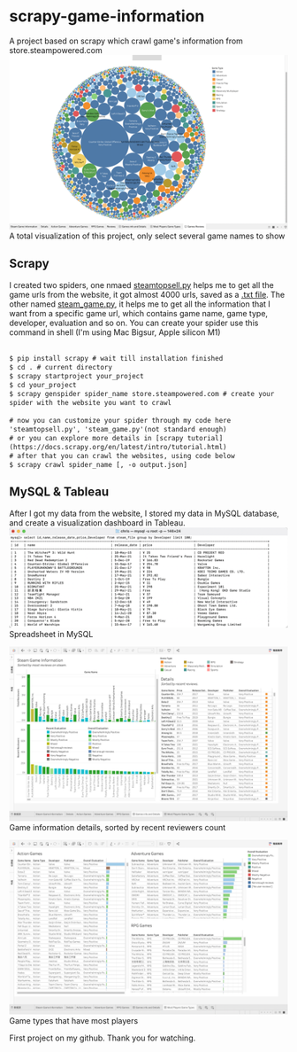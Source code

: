 # scrapy-game-information
A project based on scrapy which crawl game's information from store.steampowered.com
![image](https://github.com/gonggqing/scrapy-game-information/blob/main/game%20reviews.png)
A total visualization of this project, only select several game names to show
## Scrapy
I created two spiders, one nmaed [steamtopsell.py](https://github.com/gonggqing/scrapy-game-information/blob/main/steamtopsell.py) helps me to get all the game urls from the website, it got almost 4000 urls, saved as a [.txt file](https://github.com/gonggqing/scrapy-game-information/blob/main/games_url.txt). The other named [steam_game.py](https://github.com/gonggqing/scrapy-game-information/blob/main/steam_game.py), it helps me to get all the information that I want from a specific game url, which contains game name, game type, developer, evaluation and so on. You can create your spider use this command in shell (I'm using Mac Bigsur, Apple silicon M1)
```

$ pip install scrapy # wait till installation finished
$ cd . # current directory
$ scrapy startproject your_project
$ cd your_project 
$ scrapy genspider spider_name store.steampowered.com # create your spider with the website you want to crawl

# now you can customize your spider through my code here 'steamtopsell.py', 'steam_game.py'(not standard enough)
# or you can explore more details in [scrapy tutorial](https://docs.scrapy.org/en/latest/intro/tutorial.html)
# after that you can crawl the websites, using code below
$ scrapy crawl spider_name [, -o output.json]

```

## MySQL & Tableau
After I got my data from the website, I stored my data in MySQL database, and create a visualization dashboard in Tableau.
![image](https://github.com/gonggqing/scrapy-game-information/blob/main/nysql_games_info.png)
Spreadsheet in MySQL

![image](https://github.com/gonggqing/scrapy-game-information/blob/main/games_info.png)
Game information details, sorted by recent reviewers count

![image](https://github.com/gonggqing/scrapy-game-information/blob/main/game%20types.png)
Game types that have most players

First project on my github. Thank you for watching.
